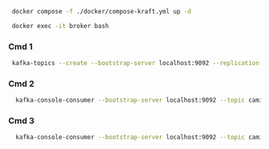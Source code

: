  ```bash
  docker compose -f ./docker/compose-kraft.yml up -d
  ```

 ```bash
  docker exec -it broker bash
  ```

### Cmd 1
 ```bash
  kafka-topics --create --bootstrap-server localhost:9092 --replication-factor 1 --partitions 2 --topic camiones-topic
  ``` 

### Cmd 2
```bash
  kafka-console-consumer --bootstrap-server localhost:9092 --topic camiones-topic --from-beginning --partition 0  --property "print.key=true"
  ```

### Cmd 3
```bash
  kafka-console-consumer --bootstrap-server localhost:9092 --topic camiones-topic --from-beginning --partition 1 --property "print.key=true"
  ```